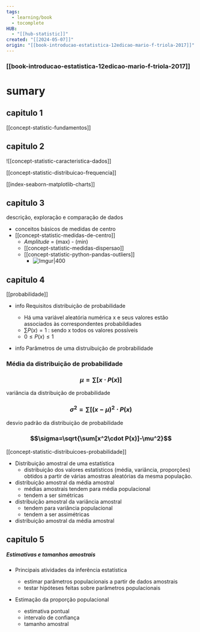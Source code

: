 ```yaml
---
tags:
  - learning/book
  - tocomplete
HUB:
  - "[[hub-statistic]]"
created: "[[2024-05-07]]"
origin: "[[book-introducao-estatistica-12edicao-mario-f-triola-2017]]"
---
```

### [[book-introducao-estatistica-12edicao-mario-f-triola-2017]]

# sumary

## capitulo 1

[[concept-statistic-fundamentos]]


## capitulo 2

![[concept-statistic-caracteristica-dados]]

[[concept-statistic-distribuicao-frequencia]]

[[index-seaborn-matplotlib-charts]]


## capitulo 3
descrição, exploração e comparação de dados
- conceitos básicos de medidas de centro
- [[concept-statistic-medidas-de-centro]]
	- *Amplitude* = (max) - (min) 
	- [[concept-statistic-medidas-dispersao]]
	- [[concept-statistic-python-pandas-outliers]]
		- ![Imgur|400](https://i.imgur.com/gmAvMdi.png)


## capitulo 4

[[probabilidade]]

- info Requisitos distribuição de probabilidade
	- Há uma variável aleatória numérica x e seus valores estão associados às correspondentes probabildiades
	- $\sum P(x)=1$ : sendo x todos os valores possíveis
	- $0\leq P(x)\leq1$

- info Parâmetros de uma distruibuição de probrabilidade

### Média da distribuição de probabilidade
### $$\mu =\sum[x\cdot P(x)]$$
variância da distribuição de probabilidade
### $$\sigma^2=\sum[(x-\mu)^2\cdot P(x)$$
desvio padrão da distribuição de probabilidade
### $$\sigma=\sqrt{\sum[x^2\cdot P(x)]-\mu^2}$$



[[concept-statistic-distribuicoes-probabilidade]]

- Distribuição amostral de uma estatística
	- distribuição dos valores estatísticos (média, variância, proporções) obtidos a partir de várias amostras aleatórias da mesma população.
- distribuição amostral da média amostral
	- médias amostrais tendem para média populacional
	- tendem a ser simétricas
- distribuição amostral da variância amostral
	- tendem para variância  populacional
	- tendem a ser assimétricas
- distribuição amostral da média amostral



## capitulo 5

##### Estimativas e tamanhos amostrais

- Principais atividades da inferência estatística
	- estimar parâmetros populacionais a partir de dados amostrais
	- testar hipóteses feitas sobre parâmetros populacionais

- Estimação da proporção populacional
	- estimativa pontual
	- intervalo de confiança 
	- tamanho amostral
